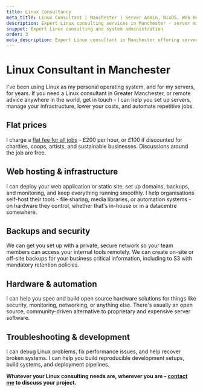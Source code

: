 ```yaml
---
title: Linux Consultancy
meta_title: Linux Consultant | Manchester | Server Admin, NixOS, Web Hosting | Chobble
description: Expert Linux consulting services in Manchester - server migrations, NixOS installations, web hosting, system administration, and advanced Linux support.
snippet: Expert Linux consulting and system administration
order: 3
meta_description: Expert Linux consultant in Manchester offering server management, web hosting, infrastructure deployment, security, backups & automation. £200/hr (50% off for charities). Remote support available worldwide.
---
```


# Linux Consultant in Manchester

I've been using Linux as my personal operating system, and for my servers, for years. If you need a Linux consultant in Greater Manchester, or remote advice anywhere in the world, get in touch - I can help you set up servers, manage your infrastructure, lower your costs, and automate repetitive jobs.

## Flat prices

I charge a [flat fee for all jobs](/prices/) - £200 per hour, or £100 if discounted for charities, coops, artists, and sustainable businesses. Discussions around the job are free.

## Web hosting & infrastructure

I can deploy your web application or static site, set up domains, backups, and monitoring, and keep everything running smoothly. I help organisations self-host their tools - file sharing, media libraries, or automation systems - on hardware they control, whether that's in-house or in a datacentre somewhere.

## Backups and security

We can get you set up with a private, secure network so your team members can access your internal tools remotely. We can create on-site or off-site backups for your business critical information, including to S3 with mandatory retention policies.

## Hardware & automation

I can help you spec and build open source hardware solutions for things like security, monitoring, networking, or anything else. There's usually an open source, community-driven alternative to proprietary and expensive server software.

## Troubleshooting & development

I can debug Linux problems, fix performance issues, and help recover broken systems. I can help you build reproducible development setups, build systems, and deployment pipelines.

**Whatever your Linux consulting needs are, wherever you are - [contact me](/contact/) to discuss your project.**
